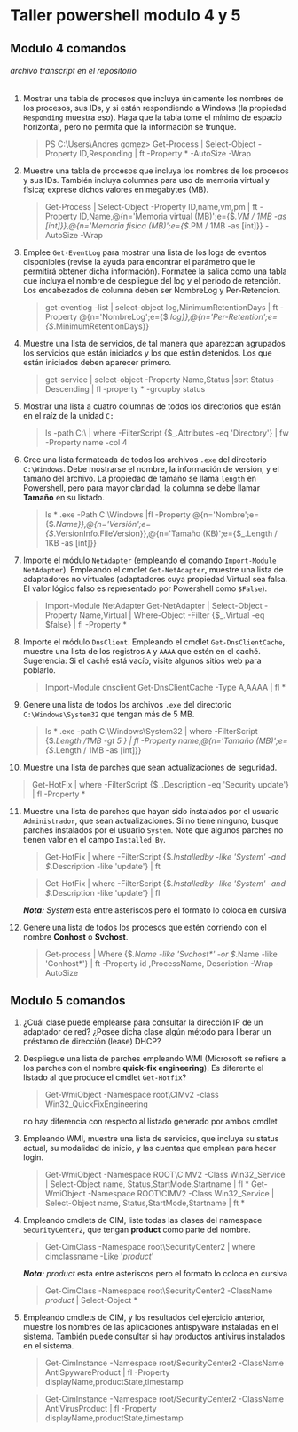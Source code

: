 # Taller powershell modulo 4 y 5
## Modulo 4 comandos 
###### archivo transcript en el repositorio
	
1. Mostrar una tabla de procesos que incluya únicamente los nombres de los
   procesos, sus IDs, y si están respondiendo a Windows (la propiedad
   ``Responding`` muestra eso). Haga que la tabla tome el mínimo de espacio
   horizontal, pero no permita que la información se trunque.
   
   > PS C:\Users\Andres gomez> Get-Process | Select-Object -Property ID,Responding | ft -Property * -AutoSize -Wrap

2. Muestre una tabla de procesos que incluya los nombres de los procesos y sus
   IDs. También incluya columnas para uso de memoria virtual y física;
   exprese dichos valores en megabytes (MB).
   
   > Get-Process | Select-Object -Property ID,name,vm,pm | ft -Property ID,Name,@{n='Memoria virtual (MB)';e={$_.VM / 1MB -as [int]}},@{n='Memoria fisica (MB)';e={$_.PM / 1MB -as [int]}} -AutoSize -Wrap

3. Emplee ``Get-EventLog`` para mostrar una lista de los logs de eventos
   disponibles (revise la ayuda para encontrar el parámetro que le permitirá
   obtener dicha información). Formatee la salida como una tabla que incluya
   el nombre de despliegue del log y el período de retención. Los encabezados
   de columna deben ser NombreLog y Per-Retencion.
   
   > get-eventlog -list | select-object log,MinimumRetentionDays | ft -Property @{n='NombreLog';e={$_.log}},@{n='Per-Retention';e={$_.MinimumRetentionDays}}
   

4. Muestre una lista de servicios, de tal manera que aparezcan agrupados los
   servicios que están iniciados y los que están detenidos. Los que están
   iniciados deben aparecer primero.
   
   > get-service | select-object -Property Name,Status |sort Status -Descending | fl -property * -groupby status

5. Mostrar una lista a cuatro columnas de todos los directorios que están en
   el raíz de la unidad ``C:``
   
   > ls -path C:\ | where -FilterScript {$_.Attributes -eq 'Directory'} | fw -Property name -col 4
   

6. Cree una lista formateada de todos los archivos ``.exe`` del directorio
   ``C:\Windows``. Debe mostrarse el nombre, la información de versión, y el
   tamaño del archivo. La propiedad de tamaño se llama ``length`` en Powershell,
   pero para mayor claridad, la columna se debe llamar **Tamaño** en su listado.
   
   > ls * .exe -Path C:\Windows |fl -Property @{n='Nombre';e={$_.Name}},@{n='Versión';e={$_.VersionInfo.FileVersion}},@{n='Tamaño (KB)';e={$_.Length / 1KB -as [int]}}
   
7. Importe el módulo ``NetAdapter`` (empleando el comando ``Import-Module
   NetAdapter``).
   Empleando el cmdlet ``Get-NetAdapter``, muestre una lista de adaptadores no
   virtuales (adaptadores cuya propiedad Virtual sea falsa. El valor lógico
   falso es representado por Powershell como ``$False``).
   
   > Import-Module NetAdapter
   > Get-NetAdapter | Select-Object -Property Name,Virtual | Where-Object -Filter {$_.Virtual -eq $false} | fl -Property *

8. Importe el módulo ``DnsClient``. Empleando el cmdlet ``Get-DnsClientCache``,
   muestre una lista de los registros ``A`` y ``AAAA`` que estén en el caché.
   Sugerencia: Si el caché está vacío, visite algunos sitios web para poblarlo.
   
   > Import-Module dnsclient
   > Get-DnsClientCache -Type A,AAAA | fl *

9. Genere una lista de todos los archivos ``.exe`` del directorio
   ``C:\Windows\System32`` que tengan más de 5 MB.
   
   > ls * .exe -path C:\Windows\System32 | where -FilterScript {$_.Length /1MB -gt 5 } | fl -Property name,@{n='Tamaño (MB)';e={$_.Length / 1MB -as [int]}}

10. Muestre una lista de parches que sean actualizaciones de seguridad.

   > Get-HotFix | where -FilterScript {$_.Description -eq 'Security update'} | fl -Property *


11. Muestre una lista de parches que hayan sido instalados por el
    usuario ``Administrador``, que sean actualizaciones. Si no tiene ninguno,
    busque parches instalados por el usuario ``System``. Note que algunos parches
    no tienen valor en el campo ``Installed By``.
    
    > Get-HotFix | where -FilterScript {$_.Installedby -like '*System*' -and $_.Description -like 'update'} | ft 
    
    > Get-HotFix | where -FilterScript {$_.Installedby -like '*System*' -and $_.Description -like 'update'} | fl 
    
    __*Nota:*__ *System* esta entre asteriscos pero el formato lo coloca en cursiva
    
12. Genere una lista de todos los procesos que estén corriendo con el nombre
    **Conhost** o **Svchost**.
    >Get-process | Where {$_.Name -like 'Svchost*' -or $_.Name -like 'Conhost*'} | ft -Property id ,ProcessName, Description -Wrap -AutoSize
    
## Modulo 5 comandos

1. ¿Cuál clase puede emplearse para consultar la dirección IP de un adaptador
   de red? ¿Posee dicha clase algún método para liberar un préstamo de
   dirección (lease) DHCP?
   
   
   
2. Despliegue una lista de parches empleando WMI (Microsoft se refiere a los
   parches con el nombre **quick-fix engineering**). Es diferente el listado al
   que produce el cmdlet ``Get-Hotfix``?
   
   >Get-WmiObject -Namespace root\CIMv2 -class Win32_QuickFixEngineering
   
   no hay diferencia con respecto al listado generado por ambos cmdlet
   
3. Empleando WMI, muestre una lista de servicios, que incluya su status actual,
   su modalidad de inicio, y las cuentas que emplean para hacer login.
   
   >Get-WmiObject -Namespace ROOT\CIMV2 -Class Win32_Service | Select-Object name, Status,StartMode,Startname | fl *
   >Get-WmiObject -Namespace ROOT\CIMV2 -Class Win32_Service | Select-Object name, Status,StartMode,Startname | ft *
   
4. Empleando cmdlets de CIM, liste todas las clases del namespace
   ``SecurityCenter2``, que tengan **product** como parte del nombre.
   
   > Get-CimClass -Namespace root\SecurityCenter2 | where cimclassname -Like '*product*'
   
   	__*Nota:*__ *product* esta entre asteriscos pero el formato lo coloca en cursiva
	
   > Get-CimClass -Namespace root\SecurityCenter2 -ClassName *product* | Select-Object *  
   
5. Empleando cmdlets de CIM, y los resultados del ejercicio anterior, muestre
   los nombres de las aplicaciones antispyware instaladas en el sistema.
   También puede consultar si hay productos antivirus instalados en el sistema.
   
   > Get-CimInstance -Namespace root/SecurityCenter2 -ClassName AntiSpywareProduct | fl -Property displayName,productState,timestamp

   > Get-CimInstance -Namespace root/SecurityCenter2 -ClassName AntiVirusProduct | fl -Property displayName,productState,timestamp
   
